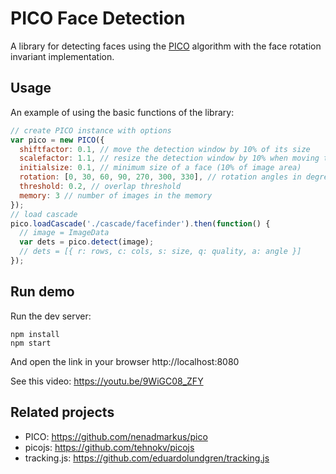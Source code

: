 # PICO Face Detection

A library for detecting faces using the [PICO](https://arxiv.org/abs/1305.4537)
algorithm with the face rotation invariant implementation.

## Usage

An example of using the basic functions of the library:
```js
// create PICO instance with options
var pico = new PICO({
  shiftfactor: 0.1, // move the detection window by 10% of its size
  scalefactor: 1.1, // resize the detection window by 10% when moving to the higher scale
  initialsize: 0.1, // minimum size of a face (10% of image area)
  rotation: [0, 30, 60, 90, 270, 300, 330], // rotation angles in degrees
  threshold: 0.2, // overlap threshold
  memory: 3 // number of images in the memory
});
// load cascade
pico.loadCascade('./cascade/facefinder').then(function() {
  // image = ImageData
  var dets = pico.detect(image);
  // dets = [{ r: rows, c: cols, s: size, q: quality, a: angle }]
});
```

## Run demo

Run the dev server:
```
npm install
npm start
```
And open the link in your browser http://localhost:8080

See this video: https://youtu.be/9WiGC08_ZFY

## Related projects

- PICO: https://github.com/nenadmarkus/pico
- picojs: https://github.com/tehnokv/picojs
- tracking.js: https://github.com/eduardolundgren/tracking.js
